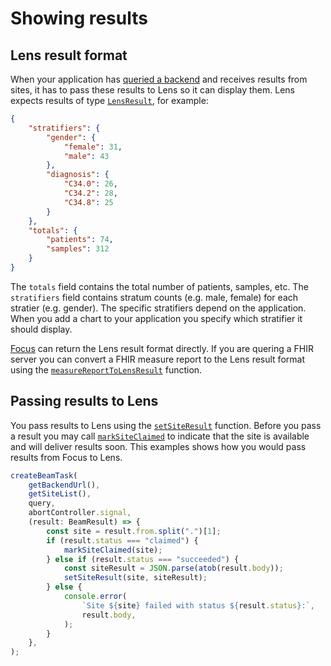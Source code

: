 # Showing results

## Lens result format

When your application has [queried a backend](query.md) and receives results from sites, it has to pass these results to Lens so it can display them. Lens expects results of type [`LensResult`](https://samply.github.io/lens/docs/types/LensResult.html), for example:

```json
{
    "stratifiers": {
        "gender": {
            "female": 31,
            "male": 43
        },
        "diagnosis": {
            "C34.0": 26,
            "C34.2": 28,
            "C34.8": 25
        }
    },
    "totals": {
        "patients": 74,
        "samples": 312
    }
}
```

The `totals` field contains the total number of patients, samples, etc. The `stratifiers` field contains stratum counts (e.g. male, female) for each stratier (e.g. gender). The specific stratifiers depend on the application. When you add a chart to your application you specify which stratifier it should display.

[Focus](https://github.com/samply/focus) can return the Lens result format directly. If you are quering a FHIR server you can convert a FHIR measure report to the Lens result format using the [`measureReportToLensResult`](https://samply.github.io/lens/docs/functions/measureReportToLensResult.html) function.

## Passing results to Lens

You pass results to Lens using the [`setSiteResult`](file:///home/tim/projects/lens/docs/functions/setSiteResult.html) function. Before you pass a result you may call [`markSiteClaimed`](https://samply.github.io/lens/docs/functions/markSiteClaimed.html) to indicate that the site is available and will deliver results soon. This examples shows how you would pass results from Focus to Lens.

```ts
createBeamTask(
    getBackendUrl(),
    getSiteList(),
    query,
    abortController.signal,
    (result: BeamResult) => {
        const site = result.from.split(".")[1];
        if (result.status === "claimed") {
            markSiteClaimed(site);
        } else if (result.status === "succeeded") {
            const siteResult = JSON.parse(atob(result.body));
            setSiteResult(site, siteResult);
        } else {
            console.error(
                `Site ${site} failed with status ${result.status}:`,
                result.body,
            );
        }
    },
);
```
